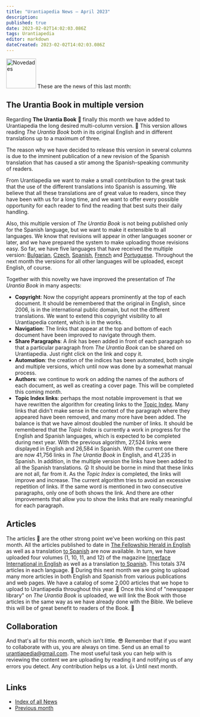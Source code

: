 ```yaml
---
title: "Urantiapedia News — April 2023"
description: 
published: true
date: 2023-02-02T14:02:03.086Z
tags: Urantiapedia
editor: markdown
dateCreated: 2023-02-02T14:02:03.086Z
---
```


<img src="/_assets/svg/icon-news.svg" alt="Novedades" style="width: 80px;"> These are the news of this last month: 

## The Urantia Book in multiple version 

Regarding **The Urantia Book** :blue_book: finally this month we have added to Urantiapedia the long desired multi-column version. :clap: This version allows reading _The Urantia Book_ both in its original English and in different translations up to a maximum of three.

The reason why we have decided to release this version in several columns is due to the imminent publication of a new revision of the Spanish translation that has caused a stir among the Spanish-speaking community of readers. 

From Urantiapedia we want to make a small contribution to the great task that the use of the different translations into Spanish is assuming. We believe that all these translations are of great value to readers, since they have been with us for a long time, and we want to offer every possible opportunity for each reader to find the reading that best suits their daily handling.

Also, this multiple version of _The Urantia Book_ is not being published only for the Spanish language, but we want to make it extensible to all languages. We know that revisions will appear in other languages ​​sooner or later, and we have prepared the system to make uploading those revisions easy. So far, we have five languages ​​that have received the multiple version: [Bulgarian](/bg/The_Urantia_Book_Multiple/Index), [Czech](/cs/The_Urantia_Book_Multiple/Index), [Spanish](/es/The_Urantia_Book_Multiple/Index), [French](/fr/The_Urantia_Book_Multiple/Index) and [Portuguese](/pt/The_Urantia_Book_Multiple/Index). Throughout the next month the versions for all other languages ​​will be uploaded, except English, of course.

Together with this novelty we have improved the presentation of _The Urantia Book_ in many aspects: 
- **Copyright**: Now the copyright appears prominently at the top of each document. It should be remembered that the original in English, since 2006, is in the international public domain, but not the different translations. We want to extend this copyright visibility to all Urantiapedia content, which is in the works. 
- **Navigation**: The links that appear at the top and bottom of each document have been improved to navigate through them.
- **Share Paragraphs**: A *link* has been added in front of each paragraph so that a particular paragraph from _The Urantia Book_ can be shared on Urantiapedia. Just right click on the link and copy it.
- **Automation**: the creation of the indices has been automated, both single and multiple versions, which until now was done by a somewhat manual process.
- **Authors**: we continue to work on adding the names of the authors of each document, as well as creating a cover page. This will be completed this coming month.
- **Topic Index links**: perhaps the most notable improvement is that we have rewritten the algorithm for creating links to the [Topic Index](/en/index/topics). Many links that didn't make sense in the context of the paragraph where they appeared have been removed, and many more have been added. The balance is that we have almost doubled the number of links. It should be remembered that the _Topic Index_ is currently a work in progress for the English and Spanish languages, which is expected to be completed during next year. With the previous algorithm, 27,524 links were displayed in English and 26,584 in Spanish. With the current one there are now 41,756 links in _The Urantia Book_ in English, and 41,235 in Spanish. In addition, in the multiple version the links have been added to all the Spanish translations. :astonished: It should be borne in mind that these links are not all, far from it. As the _Topic Index_ is completed, the links will improve and increase. The current algorithm tries to avoid an excessive repetition of links. If the same word is mentioned in two consecutive paragraphs, only one of both shows the link. And there are other improvements that allow you to show the links that are really meaningful for each paragraph.

## Articles

The articles :page_with_curl: are the other strong point we've been working on this past month. All the articles published to date in [The Fellowship Herald in English](/en/index/articles_herald) as well as a translation [to Spanish](/es/index/articles_herald) are now available. In turn, we have uploaded four volumes (1, 10, 11, and 12) of the magazine [Innerface International in English](/en/index/articles_innerface) as well as a translation [to Spanish](/es/index/articles_innerface). This totals 374 articles in each language. :clap: During this next month we are going to upload many more articles in both English and Spanish from various publications and web pages. We have a catalog of some 2,000 articles that we hope to upload to Urantiapedia throughout this year. :pray: Once this kind of "newspaper library" on _The Urantia Book_ is uploaded, we will link the Book with those articles in the same way as we have already done with the Bible. We believe this will be of great benefit to readers of the Book. :blue_heart:

## Collaboration 

And that's all for this month, which isn't little. :sunglasses: Remember that if you want to collaborate with us, you are always on time. Send us an email to urantiapedia@gmail.com. The most useful task you can help with is reviewing the content we are uploading by reading it and notifying us of any errors you detect. Any contribution helps us a lot. :+1: Until next month. 

## Links 

- [Index of all News](/en/news) 
- [Previous month](/en/news/2023/03)